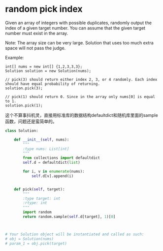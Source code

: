 # random pick index

Given an array of integers with possible duplicates, randomly output the index of a given target number. You can assume that the given target number must exist in the array.

Note:
The array size can be very large. Solution that uses too much extra space will not pass the judge.

Example:
```
int[] nums = new int[] {1,2,3,3,3};
Solution solution = new Solution(nums);

// pick(3) should return either index 2, 3, or 4 randomly. Each index should have equal probability of returning.
solution.pick(3);

// pick(1) should return 0. Since in the array only nums[0] is equal to 1.
solution.pick(1);
```

这个不算事抖机灵，直接用标准库的数据结构defaultdict和随机库里面的sample函数，问题还是蛮简单的。

```Python
class Solution:

    def __init__(self, nums):
        """
        :type nums: List[int]
        """
        from collections import defaultdict
        self.d = defaultdict(list)

        for i, v in enumerate(nums):
            self.d[v].append(i)


    def pick(self, target):
        """
        :type target: int
        :rtype: int
        """
        import random
        return random.sample(self.d[target], 1)[0]



# Your Solution object will be instantiated and called as such:
# obj = Solution(nums)
# param_1 = obj.pick(target)
```
